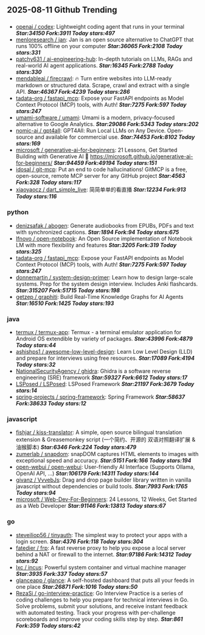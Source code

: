 ## 2025-08-11 Github Trending

### 
* [openai / codex](https://github.com/openai/codex): Lightweight coding agent that runs in your terminal ***Star:34150 Fork:3911 Today stars:497***
* [menloresearch / jan](https://github.com/menloresearch/jan): Jan is an open source alternative to ChatGPT that runs 100% offline on your computer ***Star:36065 Fork:2108 Today stars:331***
* [patchy631 / ai-engineering-hub](https://github.com/patchy631/ai-engineering-hub): In-depth tutorials on LLMs, RAGs and real-world AI agent applications. ***Star:16345 Fork:2788 Today stars:330***
* [mendableai / firecrawl](https://github.com/mendableai/firecrawl): 🔥 Turn entire websites into LLM-ready markdown or structured data. Scrape, crawl and extract with a single API. ***Star:46367 Fork:4239 Today stars:286***
* [tadata-org / fastapi_mcp](https://github.com/tadata-org/fastapi_mcp): Expose your FastAPI endpoints as Model Context Protocol (MCP) tools, with Auth! ***Star:7275 Fork:597 Today stars:247***
* [umami-software / umami](https://github.com/umami-software/umami): Umami is a modern, privacy-focused alternative to Google Analytics. ***Star:29086 Fork:5343 Today stars:202***
* [nomic-ai / gpt4all](https://github.com/nomic-ai/gpt4all): GPT4All: Run Local LLMs on Any Device. Open-source and available for commercial use. ***Star:74453 Fork:8102 Today stars:169***
* [microsoft / generative-ai-for-beginners](https://github.com/microsoft/generative-ai-for-beginners): 21 Lessons, Get Started Building with Generative AI 🔗 https://microsoft.github.io/generative-ai-for-beginners/ ***Star:94459 Fork:49194 Today stars:151***
* [idosal / git-mcp](https://github.com/idosal/git-mcp): Put an end to code hallucinations! GitMCP is a free, open-source, remote MCP server for any GitHub project ***Star:4563 Fork:328 Today stars:117***
* [xiaoyaocz / dart_simple_live](https://github.com/xiaoyaocz/dart_simple_live): 简简单单的看直播 ***Star:12234 Fork:913 Today stars:116***

### python
* [denizsafak / abogen](https://github.com/denizsafak/abogen): Generate audiobooks from EPUBs, PDFs and text with synchronized captions. ***Star:1894 Fork:94 Today stars:675***
* [lfnovo / open-notebook](https://github.com/lfnovo/open-notebook): An Open Source implementation of Notebook LM with more flexibility and features ***Star:3205 Fork:319 Today stars:325***
* [tadata-org / fastapi_mcp](https://github.com/tadata-org/fastapi_mcp): Expose your FastAPI endpoints as Model Context Protocol (MCP) tools, with Auth! ***Star:7275 Fork:597 Today stars:247***
* [donnemartin / system-design-primer](https://github.com/donnemartin/system-design-primer): Learn how to design large-scale systems. Prep for the system design interview. Includes Anki flashcards. ***Star:315207 Fork:51715 Today stars:198***
* [getzep / graphiti](https://github.com/getzep/graphiti): Build Real-Time Knowledge Graphs for AI Agents ***Star:16510 Fork:1425 Today stars:193***

### java
* [termux / termux-app](https://github.com/termux/termux-app): Termux - a terminal emulator application for Android OS extendible by variety of packages. ***Star:43996 Fork:4879 Today stars:44***
* [ashishps1 / awesome-low-level-design](https://github.com/ashishps1/awesome-low-level-design): Learn Low Level Design (LLD) and prepare for interviews using free resources. ***Star:17089 Fork:4194 Today stars:32***
* [NationalSecurityAgency / ghidra](https://github.com/NationalSecurityAgency/ghidra): Ghidra is a software reverse engineering (SRE) framework ***Star:59327 Fork:6612 Today stars:17***
* [LSPosed / LSPosed](https://github.com/LSPosed/LSPosed): LSPosed Framework ***Star:21197 Fork:3679 Today stars:14***
* [spring-projects / spring-framework](https://github.com/spring-projects/spring-framework): Spring Framework ***Star:58637 Fork:38633 Today stars:12***

### javascript
* [fishjar / kiss-translator](https://github.com/fishjar/kiss-translator): A simple, open source bilingual translation extension & Greasemonkey script (一个简约、开源的 双语对照翻译扩展 & 油猴脚本) ***Star:6346 Fork:224 Today stars:479***
* [zumerlab / snapdom](https://github.com/zumerlab/snapdom): snapDOM captures HTML elements to images with exceptional speed and accuracy. ***Star:5151 Fork:166 Today stars:194***
* [open-webui / open-webui](https://github.com/open-webui/open-webui): User-friendly AI Interface (Supports Ollama, OpenAI API, ...) ***Star:106179 Fork:14311 Today stars:144***
* [givanz / VvvebJs](https://github.com/givanz/VvvebJs): Drag and drop page builder library written in vanilla javascript without dependencies or build tools. ***Star:7993 Fork:1765 Today stars:94***
* [microsoft / Web-Dev-For-Beginners](https://github.com/microsoft/Web-Dev-For-Beginners): 24 Lessons, 12 Weeks, Get Started as a Web Developer ***Star:91146 Fork:13813 Today stars:67***

### go
* [steveiliop56 / tinyauth](https://github.com/steveiliop56/tinyauth): The simplest way to protect your apps with a login screen. ***Star:4376 Fork:118 Today stars:304***
* [fatedier / frp](https://github.com/fatedier/frp): A fast reverse proxy to help you expose a local server behind a NAT or firewall to the internet. ***Star:97186 Fork:14312 Today stars:92***
* [lxc / incus](https://github.com/lxc/incus): Powerful system container and virtual machine manager ***Star:3935 Fork:337 Today stars:57***
* [glanceapp / glance](https://github.com/glanceapp/glance): A self-hosted dashboard that puts all your feeds in one place ***Star:26871 Fork:1016 Today stars:50***
* [RezaSi / go-interview-practice](https://github.com/RezaSi/go-interview-practice): Go Interview Practice is a series of coding challenges to help you prepare for technical interviews in Go. Solve problems, submit your solutions, and receive instant feedback with automated testing. Track your progress with per-challenge scoreboards and improve your coding skills step by step. ***Star:861 Fork:359 Today stars:42***
